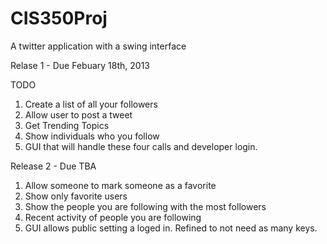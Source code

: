 CIS350Proj
==========

A twitter application with a swing interface

Relase 1 - Due Febuary 18th, 2013

TODO

1. Create a list of all your followers
2. Allow user to post a tweet
3. Get Trending Topics
4. Show individuals who you follow
5. GUI that will handle these four calls and developer login.

Release 2 - Due TBA

1. Allow someone to mark someone as a favorite
2. Show only favorite users
3. Show the people you are following with the most followers
4. Recent activity of people you are following
5. GUI allows public setting a loged in. Refined to not need as many keys.

